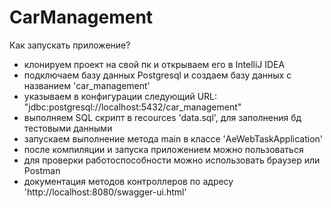 # CarManagement
Как запускать приложение?
- клонируем проект на свой пк и открываем его в IntelliJ IDEA
- подключаем базу данных Postgresql и создаем базу данных с названием 'car_management'
- указываем в конфигурации следующий URL: "jdbc:postgresql://localhost:5432/car_management"
- выполняем SQL скрипт в recources 'data.sql', для заполнения бд тестовыми данными
- запускаем выполнение метода main в классе 'AeWebTaskApplication'
- после компиляции и запуска приложением можно пользоваться
- для проверки работоспособности можно использовать браузер или Postman
- документация методов контроллеров по адресу 'http://localhost:8080/swagger-ui.html'
